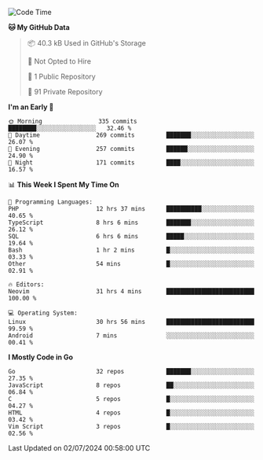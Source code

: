 
<!--START_SECTION:waka-->
![Code Time](http://img.shields.io/badge/Code%20Time-5%2C001%20hrs%204%20mins-blue)

**🐱 My GitHub Data** 

> 📦 40.3 kB Used in GitHub's Storage 
 > 
> 🚫 Not Opted to Hire
 > 
> 📜 1 Public Repository 
 > 
> 🔑 91 Private Repository 
 > 
**I'm an Early 🐤** 

```text
🌞 Morning                335 commits         ████████░░░░░░░░░░░░░░░░░   32.46 % 
🌆 Daytime                269 commits         ███████░░░░░░░░░░░░░░░░░░   26.07 % 
🌃 Evening                257 commits         ██████░░░░░░░░░░░░░░░░░░░   24.90 % 
🌙 Night                  171 commits         ████░░░░░░░░░░░░░░░░░░░░░   16.57 % 
```


📊 **This Week I Spent My Time On** 

```text
💬 Programming Languages: 
PHP                      12 hrs 37 mins      ██████████░░░░░░░░░░░░░░░   40.65 % 
TypeScript               8 hrs 6 mins        ███████░░░░░░░░░░░░░░░░░░   26.12 % 
SQL                      6 hrs 6 mins        █████░░░░░░░░░░░░░░░░░░░░   19.64 % 
Bash                     1 hr 2 mins         █░░░░░░░░░░░░░░░░░░░░░░░░   03.33 % 
Other                    54 mins             █░░░░░░░░░░░░░░░░░░░░░░░░   02.91 % 

🔥 Editors: 
Neovim                   31 hrs 4 mins       █████████████████████████   100.00 % 

💻 Operating System: 
Linux                    30 hrs 56 mins      █████████████████████████   99.59 % 
Android                  7 mins              ░░░░░░░░░░░░░░░░░░░░░░░░░   00.41 % 
```

**I Mostly Code in Go** 

```text
Go                       32 repos            ███████░░░░░░░░░░░░░░░░░░   27.35 % 
JavaScript               8 repos             ██░░░░░░░░░░░░░░░░░░░░░░░   06.84 % 
C                        5 repos             █░░░░░░░░░░░░░░░░░░░░░░░░   04.27 % 
HTML                     4 repos             █░░░░░░░░░░░░░░░░░░░░░░░░   03.42 % 
Vim Script               3 repos             █░░░░░░░░░░░░░░░░░░░░░░░░   02.56 % 
```




 Last Updated on 02/07/2024 00:58:00 UTC
<!--END_SECTION:waka-->
